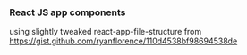 ### React JS app components
using slightly tweaked react-app-file-structure from https://gist.github.com/ryanflorence/110d4538bf98694538de
